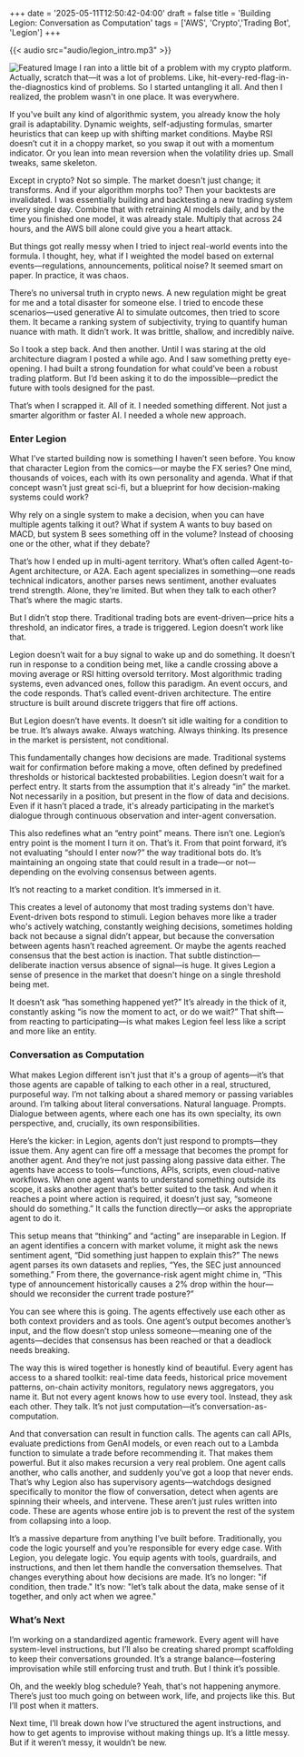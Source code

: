+++
date = '2025-05-11T12:50:42-04:00'
draft = false
title = 'Building Legion: Conversation as Computation'
tags = ['AWS', 'Crypto','Trading Bot', 'Legion']
+++

{{< audio src="audio/legion_intro.mp3" >}}

![Featured Image](/images/featured_image.png)
I ran into a little bit of a problem with my crypto platform. Actually, scratch that—it was a lot of problems. Like, hit-every-red-flag-in-the-diagnostics kind of problems. So I started untangling it all. And then I realized, the problem wasn't in one place. It was everywhere.

If you've built any kind of algorithmic system, you already know the holy grail is adaptability. Dynamic weights, self-adjusting formulas, smarter heuristics that can keep up with shifting market conditions. Maybe RSI doesn’t cut it in a choppy market, so you swap it out with a momentum indicator. Or you lean into mean reversion when the volatility dries up. Small tweaks, same skeleton.

Except in crypto? Not so simple. The market doesn't just change; it transforms. And if your algorithm morphs too? Then your backtests are invalidated. I was essentially building and backtesting a new trading system every single day. Combine that with retraining AI models daily, and by the time you finished one model, it was already stale. Multiply that across 24 hours, and the AWS bill alone could give you a heart attack.

But things got really messy when I tried to inject real-world events into the formula. I thought, hey, what if I weighted the model based on external events—regulations, announcements, political noise? It seemed smart on paper. In practice, it was chaos.

There’s no universal truth in crypto news. A new regulation might be great for me and a total disaster for someone else. I tried to encode these scenarios—used generative AI to simulate outcomes, then tried to score them. It became a ranking system of subjectivity, trying to quantify human nuance with math. It didn’t work. It was brittle, shallow, and incredibly naïve.

So I took a step back. And then another. Until I was staring at the old architecture diagram I posted a while ago. And I saw something pretty eye-opening. I had built a strong foundation for what could’ve been a robust trading platform. But I’d been asking it to do the impossible—predict the future with tools designed for the past.

That’s when I scrapped it. All of it. I needed something different. Not just a smarter algorithm or faster AI. I needed a whole new approach.

### Enter Legion

What I’ve started building now is something I haven’t seen before. You know that character Legion from the comics—or maybe the FX series? One mind, thousands of voices, each with its own personality and agenda. What if that concept wasn’t just great sci-fi, but a blueprint for how decision-making systems could work?

Why rely on a single system to make a decision, when you can have multiple agents talking it out? What if system A wants to buy based on MACD, but system B sees something off in the volume? Instead of choosing one or the other, what if they debate?

That’s how I ended up in multi-agent territory. What’s often called Agent-to-Agent architecture, or A2A. Each agent specializes in something—one reads technical indicators, another parses news sentiment, another evaluates trend strength. Alone, they're limited. But when they talk to each other? That’s where the magic starts.

But I didn’t stop there. Traditional trading bots are event-driven—price hits a threshold, an indicator fires, a trade is triggered. Legion doesn’t work like that.

Legion doesn’t wait for a buy signal to wake up and do something. It doesn’t run in response to a condition being met, like a candle crossing above a moving average or RSI hitting oversold territory. Most algorithmic trading systems, even advanced ones, follow this paradigm. An event occurs, and the code responds. That’s called event-driven architecture. The entire structure is built around discrete triggers that fire off actions.

But Legion doesn’t have events. It doesn’t sit idle waiting for a condition to be true. It’s always awake. Always watching. Always thinking. Its presence in the market is persistent, not conditional.

This fundamentally changes how decisions are made. Traditional systems wait for confirmation before making a move, often defined by predefined thresholds or historical backtested probabilities. Legion doesn’t wait for a perfect entry. It starts from the assumption that it's already “in” the market. Not necessarily in a position, but present in the flow of data and decisions. Even if it hasn’t placed a trade, it's already participating in the market’s dialogue through continuous observation and inter-agent conversation.

This also redefines what an “entry point” means. There isn’t one. Legion’s entry point is the moment I turn it on. That’s it. From that point forward, it’s not evaluating “should I enter now?” the way traditional bots do. It’s maintaining an ongoing state that could result in a trade—or not—depending on the evolving consensus between agents.

It’s not reacting to a market condition. It’s immersed in it.

This creates a level of autonomy that most trading systems don't have. Event-driven bots respond to stimuli. Legion behaves more like a trader who's actively watching, constantly weighing decisions, sometimes holding back not because a signal didn’t appear, but because the conversation between agents hasn’t reached agreement. Or maybe the agents reached consensus that the best action is inaction. That subtle distinction—deliberate inaction versus absence of signal—is huge. It gives Legion a sense of presence in the market that doesn't hinge on a single threshold being met.

It doesn’t ask “has something happened yet?” It’s already in the thick of it, constantly asking “is now the moment to act, or do we wait?” That shift—from reacting to participating—is what makes Legion feel less like a script and more like an entity.

### Conversation as Computation

What makes Legion different isn't just that it's a group of agents—it’s that those agents are capable of talking to each other in a real, structured, purposeful way. I’m not talking about a shared memory or passing variables around. I’m talking about literal conversations. Natural language. Prompts. Dialogue between agents, where each one has its own specialty, its own perspective, and, crucially, its own responsibilities.

Here’s the kicker: in Legion, agents don’t just respond to prompts—they issue them. Any agent can fire off a message that becomes the prompt for another agent. And they’re not just passing along passive data either. The agents have access to tools—functions, APIs, scripts, even cloud-native workflows. When one agent wants to understand something outside its scope, it asks another agent that’s better suited to the task. And when it reaches a point where action is required, it doesn’t just say, “someone should do something.” It calls the function directly—or asks the appropriate agent to do it.

This setup means that “thinking” and “acting” are inseparable in Legion. If an agent identifies a concern with market volume, it might ask the news sentiment agent, “Did something just happen to explain this?” The news agent parses its own datasets and replies, “Yes, the SEC just announced something.” From there, the governance-risk agent might chime in, “This type of announcement historically causes a 2% drop within the hour—should we reconsider the current trade posture?”

You can see where this is going. The agents effectively use each other as both context providers and as tools. One agent’s output becomes another’s input, and the flow doesn’t stop unless someone—meaning one of the agents—decides that consensus has been reached or that a deadlock needs breaking.

The way this is wired together is honestly kind of beautiful. Every agent has access to a shared toolkit: real-time data feeds, historical price movement patterns, on-chain activity monitors, regulatory news aggregators, you name it. But not every agent knows how to use every tool. Instead, they ask each other. They talk. It’s not just computation—it’s conversation-as-computation.

And that conversation can result in function calls. The agents can call APIs, evaluate predictions from GenAI models, or even reach out to a Lambda function to simulate a trade before recommending it. That makes them powerful. But it also makes recursion a very real problem. One agent calls another, who calls another, and suddenly you’ve got a loop that never ends. That’s why Legion also has supervisory agents—watchdogs designed specifically to monitor the flow of conversation, detect when agents are spinning their wheels, and intervene. These aren’t just rules written into code. These are agents whose entire job is to prevent the rest of the system from collapsing into a loop.

It’s a massive departure from anything I’ve built before. Traditionally, you code the logic yourself and you’re responsible for every edge case. With Legion, you delegate logic. You equip agents with tools, guardrails, and instructions, and then let them handle the conversation themselves. That changes everything about how decisions are made. It’s no longer: "if condition, then trade." It’s now: "let’s talk about the data, make sense of it together, and only act when we agree."

### What’s Next

I’m working on a standardized agentic framework. Every agent will have system-level instructions, but I’ll also be creating shared prompt scaffolding to keep their conversations grounded. It’s a strange balance—fostering improvisation while still enforcing trust and truth. But I think it’s possible.

Oh, and the weekly blog schedule? Yeah, that's not happening anymore. There’s just too much going on between work, life, and projects like this. But I’ll post when it matters.

Next time, I’ll break down how I’ve structured the agent instructions, and how to get agents to improvise without making things up. It’s a little messy. But if it weren’t messy, it wouldn’t be new.
